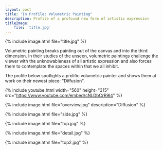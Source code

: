 ```yaml
---
layout: post
title: "In Profile: Volumetric Painting"
description: Profile of a profound new form of artistic expression
titleImage:
    file: 'title.jpg'
---
```


{% include image.html file="title.jpg" %}

Volumetric painting breaks painting out of the canvas and into the third dimension. In their studies of the unseen, volumetric paintings challenge the viewer with the unknowableness of all artistic expression and also forces them to contemplate the spaces within that we all inhibit.

The profile below spotlights a prolific volumetric painter and shows them at work on their newest piece: "Diffusion".

{% include youtube.html width="560" height="315" src="https://www.youtube.com/embed/cNLDbCrR9I4" %}

{% include image.html file="overview.jpg" description="Diffusion" %}

{% include image.html file="side.jpg" %}

{% include image.html file="top.jpg" %}

{% include image.html file="detail.jpg" %}

{% include image.html file="top2.jpg" %}

